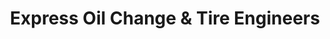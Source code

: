 ---
title: "Express Oil Change & Tire Engineers"
url: /birmingham/express-oil-change-und-tire-engineers-university-boulevard/
shop: Reifen
---